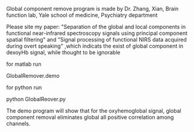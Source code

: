 Global component remove program is made by Dr. Zhang, Xian,  Brain function lab, Yale school of medicine, Psychiatry department

Please site my paper: "Separation of the global and local components in functional near-infrared spectroscopy signals using principal component spatial filtering"
and "Signal processing of functional NIRS data acquired during overt speaking" ,which indicats the exist of global component in dexoyHb signal, while thought to be ignorable

for matlab run

GlobalRemover.demo

for python run

python GlobalReover.py

The demo program will show that for the oxyhemoglobal signal, global component removal eliminates global all positive correlation among channels.


